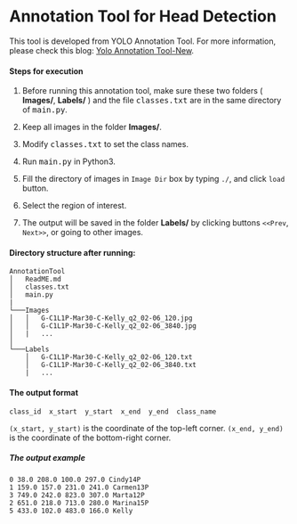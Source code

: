 # Annotation Tool for Head Detection
This tool is developed from YOLO Annotation Tool. For more information, please check this blog: [Yolo Annotation Tool-New](https://manivannan-ai.medium.com/yolo-annotation-tool-new-18c7847a2186).

#### Steps for execution
1. Before running this annotation tool, make sure these two folders ( __Images/__, __Labels/__ ) and the file <kbd>classes.txt</kbd> are in the same directory of <kbd>main.py</kbd>.

1. Keep all images in the folder __Images/__.

1. Modify <kbd>classes.txt</kbd> to set the class names.

1. Run <kbd>main.py</kbd> in Python3.

1. Fill the directory of images in  `Image Dir` box by typing `./`, and click `load` button.

1. Select the region of interest.

1. The output will be saved in the folder __Labels/__ by clicking buttons `<<Prev`, `Next>>`, or going to other images.

#### Directory structure after running:
```
AnnotationTool
│   ReadME.md
│   classes.txt    
│   main.py
|
└───Images
│   │   G-C1L1P-Mar30-C-Kelly_q2_02-06_120.jpg
│   │   G-C1L1P-Mar30-C-Kelly_q2_02-06_3840.jpg
│   |   ...
│          
└───Labels
    │   G-C1L1P-Mar30-C-Kelly_q2_02-06_120.txt
    │   G-C1L1P-Mar30-C-Kelly_q2_02-06_3840.txt
    |   ...
```

#### The output format
```
class_id  x_start  y_start  x_end  y_end  class_name
```
`(x_start, y_start)` is the coordinate of the top-left corner.
`(x_end, y_end)` is the coordinate of the bottom-right corner.


##### The output example
```
0 38.0 208.0 100.0 297.0 Cindy14P
1 159.0 157.0 231.0 241.0 Carmen13P
3 749.0 242.0 823.0 307.0 Marta12P
2 651.0 218.0 713.0 280.0 Marina15P
5 433.0 102.0 483.0 166.0 Kelly
```
